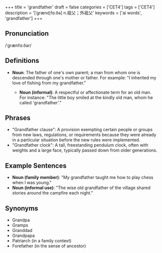 +++
title = 'grandfather'
draft = false
categories = ['CET4']
tags = ['CET4']
description = '[ˈgrændˌfɑːðə] n.祖父；外祖父'
keywords = ['ai words', 'grandfather']
+++

## Pronunciation
/ˈɡrænfɑːðər/

## Definitions
- **Noun**: The father of one's own parent; a man from whom one is descended through one's mother or father. For example: "I inherited my love of fishing from my grandfather."

  - **Noun (informal)**: A respectful or affectionate term for an old man. For instance: "The little boy smiled at the kindly old man, whom he called 'grandfather'."

## Phrases
- "Grandfather clause": A provision exempting certain people or groups from new laws, regulations, or requirements because they were already in a particular situation before the new rules were implemented.
- "Grandfather clock": A tall, freestanding pendulum clock, often with weights and a large face, typically passed down from older generations.
  
## Example Sentences
- **Noun (family member)**: "My grandfather taught me how to play chess when I was young."
- **Noun (informal use)**: "The wise old grandfather of the village shared stories around the campfire each night."

## Synonyms
- Grandpa
- Gramps
- Granddad
- Grandpapa
- Patriarch (in a family context)
- Forefather (in the sense of ancestor)
